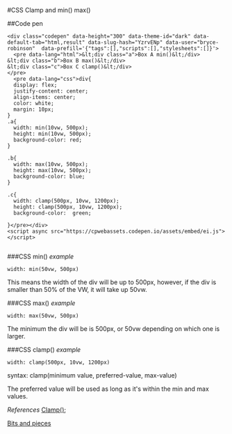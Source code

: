 #CSS Clamp and min() max()

##Code pen
```
<div class="codepen" data-height="300" data-theme-id="dark" data-default-tab="html,result" data-slug-hash="YzrvENp" data-user="bryce-robinson"  data-prefill='{"tags":[],"scripts":[],"stylesheets":[]}'>
  <pre data-lang="html">&lt;div class="a">Box A min()&lt;/div>
&lt;div class="b">Box B max()&lt;/div>
&lt;div class="c">Box C clamp()&lt;/div>
</pre>
  <pre data-lang="css">div{
  display: flex;
  justify-content: center;
  align-items: center;
  color: white;
  margin: 10px;
}
.a{
  width: min(10vw, 500px);
  height: min(10vw, 500px);
  background-color: red;
}

.b{
  width: max(10vw, 500px);
  height: max(10vw, 500px);
  background-color: blue;
}

.c{
  width: clamp(500px, 10vw, 1200px);
  height: clamp(500px, 10vw, 1200px);
  background-color:  green;
  
}</pre></div>
<script async src="https://cpwebassets.codepen.io/assets/embed/ei.js"></script>


```


###CSS min()
*example*
```
width: min(50vw, 500px)

```

This means the width of the div will be up to 500px, however, if the div is smaller than 50% of the VW, it will take up 50vw.

###CSS max()
*example*
```
width: max(50vw, 500px)

```
The minimum the div will be is 500px, or 50vw depending on which one is larger.

###CSS clamp()
*example*
```
width: clamp(500px, 10vw, 1200px)

```

syntax:
clamp(minimum value, preferred-value, max-value)

The preferred value will be used as long as it's within the min and max values.


*References*
[Clamp()](https://developer.mozilla.org/en-US/docs/Web/CSS/clamp());

[Bits and pieces](https://blog.bitsrc.io/css-clamp-the-responsive-combination-weve-all-been-waiting-for-f1ce1981ea6e)
